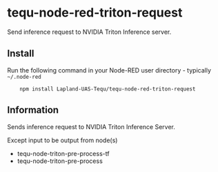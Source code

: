 tequ-node-red-triton-request
=====================

Send inference request to NVIDIA Triton Inference server.

## Install

Run the following command in your Node-RED user directory - typically `~/.node-red`

        npm install Lapland-UAS-Tequ/tequ-node-red-triton-request

## Information

Sends inference request to NVIDIA Triton Inference Server.

Except input to be output from node(s)
- tequ-node-triton-pre-process-tf 
- tequ-node-triton-pre-process
